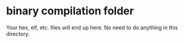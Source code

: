 # binary compilation folder

Your hex, elf, etc. files will end up here. No need to do anything in this directory.

